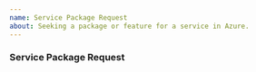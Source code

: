 ```yaml
---
name: Service Package Request
about: Seeking a package or feature for a service in Azure.
---
```


### Service Package Request

<!--
Please describe the service you seek support for, including a link to docs or
other libraries.

If you need this package for use in a downstream framework like Terraform or
Kubernetes please link any related issues from those projects.

Thanks and looking forward to serving you!
-->

